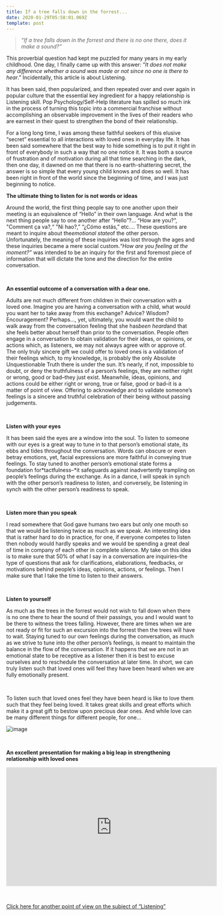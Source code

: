 ```yaml
---
title: If a tree falls down in the forrest...
date: 2020-01-29T05:58:01.069Z
template: post
---
```



> *“If a tree falls down in the forrest and there is no one there, does it make a sound?”*

This proverbial question had kept me puzzled for many years in my early childhood. One day, I finally came up with this answer: “*It does not make any difference whether a sound was made or not since no one is there to hear*.” Incidentally, this article is about Listening.

It has been said, then popularized, and then repeated over and over again in popular culture that the essential key ingredient for a happy relationship is Listening skill. Pop Psychology/Self-Help literature has spilled so much ink in the process of turning this topic into a commercial franchise without accomplishing an observable improvement in the lives of their readers who are earnest in their quest to strengthen the bond of their relationship.

For a long long time, I was among these faithful seekers of this elusive “secret” essential to all interactions with loved ones in everyday life. It has been said somewhere that the best way to hide something is to put it right in front of everybody in such a way that no one notice it. It was both a source of frustration and of motivation during all that time searching in the dark, then one day, it dawned on me that there is no earth-shattering secret, the answer is so simple that every young child knows and does so well. It has been right in front of the world since the beginning of time, and I was just beginning to notice.

**The ultimate thing to listen for is not words or ideas**

Around the world, the first thing people say to one another upon their meeting is an equivalence of “Hello” in their own language. And what is the next thing people say to one another after “Hello”?… “How are you?”, "Comment ça va?,“ "Ni hao?,” “¿Cómo estás,” etc…. These questions are meant to inquire about the*emotional state*of the other person. Unfortunately, the meaning of these inquiries was lost through the ages and these inquiries became a mere social custom.*“How are you feeling at the moment?”* was intended to be an inquiry for the first and foremost piece of information that will dictate the tone and the direction for the entire conversation.<p> <strong> </br> </strong> </p>

**An essential outcome of a conversation with a dear one.**

Adults are not much different from children in their conversation with a loved one. Imagine you are having a conversation with a child, what would you want her to take away from this exchange? Advice? Wisdom? Encouragement? Perhaps…, yet, ultimately, you would want the child to walk away from the conversation feeling that she has*been heard*and that she feels better about herself than prior to the conversation. People often engage in a conversation to obtain validation for their ideas, or opinions, or actions which, as listeners, we may not always agree with or approve of. The only truly sincere gift we could offer to loved ones is a validation of their feelings which, to my knowledge, is probably the only Absolute Unquestionable Truth there is under the sun. It’s nearly, if not, impossible to doubt, or deny the truthfulness of a person’s feelings, they are neither right or wrong, good or bad–they just exist. Meanwhile, ideas, opinions, and actions could be either right or wrong, true or false, good or bad–it is a matter of point of view. Offering to acknowledge and to validate someone’s feelings is a sincere and truthful celebration of their being without passing judgements. <p> <strong> </br> </strong> </p>

**Listen with your eyes**

It has been said the eyes are a window into the soul. To listen to someone with our eyes is a great way to tune in to that person’s emotional state, its ebbs and tides throughout the conversation. Words can obscure or even betray emotions, yet, facial expressions are more faithful in conveying true feelings. To stay tuned to another person’s emotional state forms a foundation for*tactfulness–*it safeguards against inadvertently trampling on people’s feelings during the exchange. As in a dance, I will speak in synch with the other person’s readiness to listen, and conversely, be listening in synch with the other person’s readiness to speak.<p> <strong> </br> </strong> </p>

**Listen more than you speak**

I read somewhere that God gave humans two ears but only one mouth so that we would be listening twice as much as we speak. An interesting idea that is rather hard to do in practice, for one, if everyone competes to listen then nobody would hardly speaks and we would be spending a great deal of time in company of each other in complete silence. My take on this idea is to make sure that 50% of what I say in a conversation are inquiries–the type of questions that ask for clarifications, elaborations, feedbacks, or motivations behind people’s ideas, opinions, actions, or feelings. Then I make sure that I take the time to listen to their answers.<p> <strong> </br> </strong> </p>

**Listen to yourself**

As much as the trees in the forrest would not wish to fall down when there is no one there to hear the sound of their passings, you and I would want to be there to witness the trees falling. However, there are times when we are not ready or fit for such an excursion into the forrest then the trees will have to wait. Staying tuned to our own feelings during the conversation, as much as we strive to tune into the other person’s feelings, is meant to maintain the balance in the flow of the conversation. If it happens that we are not in an emotional state to be receptive as a listener then it is best to excuse ourselves and to reschedule the conversation at later time. In short, we can truly listen such that loved ones will feel they have been heard when we are fully emotionally present.

<p> <strong> </br> </strong> </p>

To listen such that loved ones feel they have been heard is like to love them such that they feel being loved. It takes great skills and great efforts which make it a great gift to bestow upon precious dear ones. And while love can be many different things for different people, for one…

![image](https://66.media.tumblr.com/d766dea2d05904304ebd6bf2e7d89dce/tumblr_inline_mjw1k507Cb1qz4rgp.jpg)

<p> <strong> </br> </strong> </p>

**An excellent presentation for making a big leap in strengthening relationship with loved ones**

<iframe width="560" height="315" src="https://www.youtube.com/embed/L3zj2gJXdTY" frameborder="0" allow="accelerometer; autoplay; encrypted-media; gyroscope; picture-in-picture" allowfullscreen></iframe> 

<p> <strong></br> </strong> </p>

[Click here for another point of view on the subject of “Listening”](http://blogs.hbr.org/bregman/2011/10/how-to-really-listen.html?cm_sp=most_widget-_-default-_-How%20to%20Really%20Listen%20%20)

[](http://blogs.hbr.org/bregman/2011/10/how-to-really-listen.html?cm_sp=most_widget-_-default-_-How%20to%20Really%20Listen%20%20)<p><strong></br> </strong> </p>
